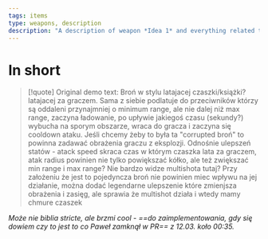 ```yaml
---
tags: items
type: weapons, description
description: "A description of weapon *Idea 1* and everything related to it."
---
```


# In short

>[!quote] Original demo text:
>Broń w stylu latajacej czaszki/książki? latajacej za graczem. Sama z siebie podlatuje do przeciwników którzy są oddaleni przynajmniej o minimum range, ale nie dalej niż max range, zaczyna ładowanie, po upływie jakiegoś czasu (sekundy?) wybucha na sporym obszarze, wraca do gracza i zaczyna się cooldown ataku. Jeśli chcemy żeby to była ta "corrupted broń" to powinna zadawać obrażenia graczu z eksplozji. Odnośnie ulepszeń statów - atack speed skraca czas w którym czaszka lata za graczem, atak radius powinien nie tylko powiększać kółko, ale też zwiększać min range i max range? Nie bardzo widze multishota tutaj? Przy założeniu że jest to pojedyncza broń nie powinien miec wpływu na jej działanie, można dodać legendarne ulepszenie które zmienjsza obrażenia i zasięg, ale sprawia że multishot działa i wtedy mamy chmure czaszek

*Może nie biblia stricte, ale brzmi cool - ==do zaimplementowania, gdy się dowiem czy to jest to co Paweł zamknął w PR== z 12.03. koło 00:35.*